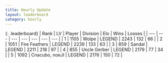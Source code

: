```yaml
---
title: Hourly Update
layout: leaderboard
category: hourly
---
```


{: .leaderboard}
| Rank | LV | Player | Division | Elo | Wins | Losses |
| --- | --- | --- | --- | --- | --- | --- |
| <span data-change="0">1</span> | 1105 | <span title="ID: 204953">Wolpe</span> | LEGEND | <span data-change="0">2243</span> | <span data-change="0">132</span> | <span data-change="0">66</span> |
| <span data-change="0">2</span> | 1051 | <span title="ID: 357425">Fire Feathers</span> | LEGEND | <span data-change="0">2239</span> | <span data-change="0">133</span> | <span data-change="0">63</span> |
| <span data-change="0">3</span> | 859 | <span title="ID: 315148">Sandal</span> | LEGEND | <span data-change="0">2211</span> | <span data-change="3">218</span> | <span data-change="1">97</span> |
| <span data-change="0">4</span> | 855 | <span title="ID: 31699">Uncle Gerber</span> | LEGEND | <span data-change="0">2179</span> | <span data-change="0">77</span> | <span data-change="0">34</span> |
| <span data-change="0">5</span> | 1092 | <span title="ID: 203132">Cnacubo, noeJI</span> | LEGEND | <span data-change="0">2176</span> | <span data-change="0">150</span> | <span data-change="0">72</span> |